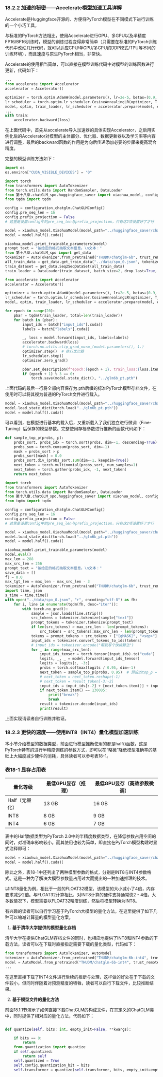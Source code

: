 
### 18.2.2 加速的秘密——Accelerate模型加速工具详解

Accelerate是Huggingface开源的、方便将PyTorch模型在不同模式下进行训练的一个小巧工具。



与标准的PyTorch方法相比，使用Accelerate进行GPU、多GPU以及半精度FP16/BF16训练时，模型的训练过程变得非常简单（只需要在标准的PyTorch训练代码中改动几行代码，就可以适应CPU/单GPU/多GPU的DDP模式/TPU等不同的训练环境），而且速度与原生PyTorch相当，非常快。



Accelerate的使用相当简单，可以直接在模型训练代码中对模型的训练函数进行更新，代码如下：

```python
...
from accelerate import Accelerator
accelerator = Accelerator()

optimizer = torch.optim.AdamW(model.parameters(), lr=2e-5, betas=(0.9, 0.999), eps=1e-5)
lr_scheduler = torch.optim.lr_scheduler.CosineAnnealingLR(optimizer, T_max=2400, eta_min=2e-6, last_epoch=-1)
model, optim, train_loader, lr_scheduler = accelerator.prepare(model, optimizer, train_loader, lr_scheduler)
...
with train:
    accelerator.backward(loss)
```

在上面代码中，首先从accelerate导入加速器的具体实现Accelerator，之后用实例化后的Accelerator对模型的主体部分、优化器、数据更新器以及学习率等内容进行调整，最后的backward函数的作用是为向后传递添加必要的步骤来提高混合精度。

完整的模型训练方法如下：

```python
import os
os.environ["CUDA_VISIBLE_DEVICES"] = "0"

import torch
from transformers import AutoTokenizer
from torch.utils.data import RandomSampler, DataLoader
from 第十八章.chatGLM_spo.huggingface_saver import xiaohua_model, configuration_chatglm, modeling_chatglm
from tqdm import tqdm

config = configuration_chatglm.ChatGLMConfig()
config.pre_seq_len = 16
config.prefix_projection = False
# 这里是设置config中的pre_seq_len与prefix_projection，只有这2项设置好了才行

model = xiaohua_model.XiaohuaModel(model_path="../huggingface_saver/chatglm6b.pth", config=config, strict=False)
model = model.half().cuda()

xiaohua_model.print_trainable_parameters(model)
prompt_text = "按给定的格式抽取文本信息。\n文本："
from 第十八章.chatGLM_spo import get_data
tokenizer = AutoTokenizer.from_pretrained("THUDM/chatglm-6b", trust_remote_code=True)
all_train_data = get_data.get_train_data("../data/spo_0.json", tokenizer, 288, 256, prompt_text)
train_dataset = get_data.Seq2SeqDataSet(all_train_data)
train_loader = DataLoader(train_dataset, batch_size=2, drop_last=True, collate_fn=get_data.coll_fn, num_workers=0)

from accelerate import Accelerator
accelerator = Accelerator()

optimizer = torch.optim.AdamW(model.parameters(), lr=2e-5, betas=(0.9, 0.999), eps=1e-5)
lr_scheduler = torch.optim.lr_scheduler.CosineAnnealingLR(optimizer, T_max=2400, eta_min=2e-6, last_epoch=-1)
model, optim, train_loader, lr_scheduler = accelerator.prepare(model, optimizer, train_loader, lr_scheduler)

for epoch in range(20):
    pbar = tqdm(train_loader, total=len(train_loader))
    for batch in (pbar):
        input_ids = batch["input_ids"].cuda()
        labels = batch["labels"].cuda()

        _, loss = model.forward(input_ids, labels=labels)
        accelerator.backward(loss)
        # torch.nn.utils.clip_grad_norm_(model.parameters(), 1.)
        optimizer.step()  # 执行优化器
        lr_scheduler.step()
        optimizer.zero_grad()

        pbar.set_description(f"epoch:{epoch + 1}, train_loss:{loss.item():.5f}, lr:{lr_scheduler.get_last_lr()[0] * 1000:.5f}")
        if (epoch + 1) % 3 == 0:
            torch.save(model.state_dict(), "../glm6b_pt.pth")
```
上面代码的最后一行将全部内容保存为.pth后缀的标准PyTorch模型存档文件，在使用时可以将其视为普通的PyTorch文件进行载入。


```python
model = xiaohua_model.XiaohuaModel(model_path="../huggingface_saver/chatglm6b.pth", config=config, strict=False)
model.load_state_dict(torch.load("../glm6b_pt.pth"))
model = model.half().cuda()
```


可以看到，在模型进行基本的载入后，又重新载入了我们独立进行微调（Fine-Tuning）后保存的模型参数。完整使用存档参数进行推断的函数代码如下：



```python
def sample_top_p(probs, p):
    probs_sort, probs_idx = torch.sort(probs, dim=-1, descending=True)
    probs_sum = torch.cumsum(probs_sort, dim=-1)
    mask = probs_sort > p
    probs_sort[mask] = 0.0
    probs_sort.div_(probs_sort.sum(dim=-1, keepdim=True))
    next_token = torch.multinomial(probs_sort, num_samples=1)
    next_token = torch.gather(probs_idx, -1, next_token)
    return next_token

import torch
from transformers import AutoTokenizer
from torch.utils.data import RandomSampler, DataLoader
from 第十八章.chatGLM_spo.huggingface_saver import xiaohua_model, configuration_chatglm, modeling_chatglm
from tqdm import tqdm

config = configuration_chatglm.ChatGLMConfig()
config.pre_seq_len = 16
config.prefix_projection = False
# 这里是设置config中的pre_seq_len与prefix_projection，只有这2项设置好了才行

model = xiaohua_model.XiaohuaModel(model_path="../huggingface_saver/chatglm6b.pth", config=config, strict=False)
model.load_state_dict(torch.load("../glm6b_pt.pth"))
model = model.half().cuda()

xiaohua_model.print_trainable_parameters(model)
model.eval()
max_len = 288
max_src_len = 256
prompt_text = "按给定的格式抽取文本信息。\n文本："
save_data = []
fl = 0.0
max_tgt_len = max_len - max_src_len - 3
tokenizer = AutoTokenizer.from_pretrained("THUDM/chatglm-6b", trust_remote_code=True)
import time, json
s_time = time.time()
with open("../data/spo_0.json", "r", encoding="utf-8") as fh:
    for i, line in enumerate(tqdm(fh, desc="iter")):
        with torch.no_grad():
            sample = json.loads(line.strip())
            src_tokens = tokenizer.tokenize(sample["text"])
            prompt_tokens = tokenizer.tokenize(prompt_text)
            if len(src_tokens) > max_src_len - len(prompt_tokens):
                src_tokens = src_tokens[:max_src_len - len(prompt_tokens)]
            tokens = prompt_tokens + src_tokens + ["[gMASK]", "<sop>"]
            input_ids = tokenizer.convert_tokens_to_ids(tokens)
            # input_ids = tokenizer.encode("帮我写个快排算法")
            for _ in range(max_src_len):
                input_ids_tensor = torch.tensor(input_ids).to("cuda")
                logits, _, _ = model.forward(input_ids_tensor)
                logits = logits[:, -3:]
                probs = torch.softmax(logits / 0.95, dim=-1)
                next_token = sample_top_p(probs, 0.95)  # 预设的top_p = 0.95
                # next_token = next_token.reshape(-1)
                # next_token = result_token[-3:-2]
                input_ids = input_ids[:-2] + [next_token.item()] + input_ids[-2:]
                if next_token.item() == 130005:
                    print("break")
                    break
                result = tokenizer.decode(input_ids)
                print(result)
```
上面实现请读者自行训练并验证。

### 18.2.3 更快的速度——使用INT8（INT4）量化模型加速训练
本小节介绍模型的数据类型，前面进行模型推断使用的都是half()函数，这是PyTorch特有的进行半精度训练的参数方式，即可以在“略微”降低模型准确率的基础上大幅度减少硬件的消耗，具体读者可以参考表18-1。

### 表18-1 显存占用表


| 量化等级 | 最低GPU显存（推理） | 最低GPU显存（高效参数微调） |
| ---- | ---- | ---- |
| Half（无量化） | 13 GB | 16 GB |
| INT8 | 8 GB | 9 GB |
| INT4 | 6 GB | 7 GB |

表中的Half数据类型为PyTorch 2.0中的半精度数据类型，在降低参数占用空间的同时，对准确率影响较小。而其使用也较为简单，即直接在PyTorch模型构建时显式注释即可：


```python
model = xiaohua_model.XiaohuaModel(model_path="../huggingface_saver/chatglm6b.pth", config=config, strict=False)
model = model.half().cuda()
```
除此之外，表18-1中还列出了两种模型参数的格式，分别是INT8与INT4参数格式。这是一种为了解决大模型参数量占用过大而提出的一种加速推理的技术。

以INT8量化为例，相比于一般的FLOAT32模型，该模型的大小减小了4倍，内存要求减少2倍。与FLOAT32计算相比，对INT8计算的硬件支持通常快2 - 4倍。大多数情况下，模型需要以FLOAT32精度训练，然后将模型转换为INT8。

有兴趣的读者可以自行学习基于PyTorch大模型的量化方法，在这里提供了如下几种可以缩减计算量的模型量化方案。

1. **基于清华大学提供的模型量化存档**

清华大学在提供ChatGLM存档文件的同时，也相应地提供了INT8和INT4参数的下载方法，读者可以在下载时直接指定需要下载的量化类型，代码如下：

```python
from transformers import AutoTokenizer, AutoModel
tokenizer = AutoTokenizer.from_pretrained("THUDM/chatglm-6b-int4", trust_remote_code=True)
model = AutoModel.from_pretrained("THUDM/chatglm-6b-int4", trust_remote_code=True).half().cuda()
...
```

在这里直接下载了INT4文件进行后续的推断与处理，这样做的好处在于下载的文件较小，但同时伴随着对预测精度的牺牲，读者可以自行下载文件，比较推断结果。

2. **基于模型文件的量化方法**

前面18.1.1节演示了如何直接下载ChatGLM的构成文件，在其定义的ChatGLM类中，同时提供了相对应的量化方法，代码如下：

```python

def quantize(self, bits: int, empty_init=False, **kwargs):

    if bits == 0:
        return
    from.quantization import quantize
    if self.quantized:
        return self
    self.quantized = True
    self.config.quantization_bit = bits
    self.transformer = quantize(self.transformer, bits, empty_init=empty_init, **kwargs)
``` 
